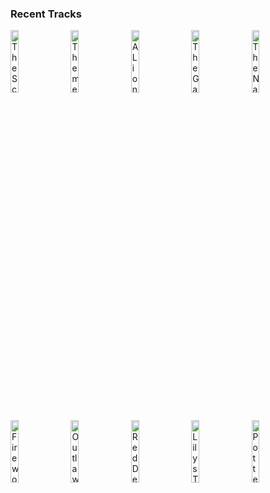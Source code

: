 ### Recent Tracks
[<img src='https://lastfm.freetls.fastly.net/i/u/300x300/ea3b134813124a62ca5b38194846b542.png' width='16%' height='16%' alt='The Scare Floor'>](https://www.last.fm/music/randy%2bnewman/_/the%2bscare%2bfloor)&nbsp;&nbsp;&nbsp;&nbsp;[<img src='https://lastfm.freetls.fastly.net/i/u/300x300/20e965079dff478d8f83842ec29257a5.png' width='16%' height='16%' alt='Theme from Jurassic Park'>](https://www.last.fm/music/john%2bwilliams/_/theme%2bfrom%2bjurassic%2bpark)&nbsp;&nbsp;&nbsp;&nbsp;[<img src='https://lastfm.freetls.fastly.net/i/u/300x300/ce5054350b03ec0fd8b28b18f48554fb.png' width='16%' height='16%' alt='A Lions Legacy'>](https://www.last.fm/music/ramin%2bdjawadi/_/a%2blion%2527s%2blegacy)&nbsp;&nbsp;&nbsp;&nbsp;[<img src='https://lastfm.freetls.fastly.net/i/u/300x300/bfb91a5ba3124bf5b67a3a9dde93eb50.png' width='16%' height='16%' alt='The Game Is On'>](https://www.last.fm/music/david%2barnold%2b%2526%2bmichael%2bprice/_/the%2bgame%2bis%2bon)&nbsp;&nbsp;&nbsp;&nbsp;[<img src='https://lastfm.freetls.fastly.net/i/u/300x300/b725a927a2ee488f8940b2393f14fc12.png' width='16%' height='16%' alt='The Names Bond... James Bond'>](https://www.last.fm/music/david%2barnold/_/the%2bname%2527s%2bbond...%2bjames%2bbond)&nbsp;&nbsp;&nbsp;&nbsp;<br>[<img src='https://lastfm.freetls.fastly.net/i/u/300x300/c136a753ae4f7e60c8c9f0486954cd53.png' width='16%' height='16%' alt='Fireworks'>](https://www.last.fm/music/nicholas%2bhooper/_/fireworks)&nbsp;&nbsp;&nbsp;&nbsp;[<img src='https://lastfm.freetls.fastly.net/i/u/300x300/e64bbae238f2a2f8dd952d3ea050fdce.png' width='16%' height='16%' alt='Outlaws From The West'>](https://www.last.fm/music/woody%2bjackson/_/outlaws%2bfrom%2bthe%2bwest)&nbsp;&nbsp;&nbsp;&nbsp;[<img src='https://lastfm.freetls.fastly.net/i/u/300x300/9d37d9a7f792b4e2033cf0613da7fb17.png' width='16%' height='16%' alt='Red Dead Redemption'>](https://www.last.fm/music/woody%2bjackson/_/red%2bdead%2bredemption)&nbsp;&nbsp;&nbsp;&nbsp;[<img src='https://lastfm.freetls.fastly.net/i/u/300x300/9d68f128eb1b4a8f9f1d17519f95dd97.png' width='16%' height='16%' alt='Lilys Theme'>](https://www.last.fm/music/alexandre%2bdesplat/_/lily%2527s%2btheme)&nbsp;&nbsp;&nbsp;&nbsp;[<img src='https://lastfm.freetls.fastly.net/i/u/300x300/b8239e82186c4ecfcee074353b5cc5e0.png' width='16%' height='16%' alt='Potter Waltz'>](https://www.last.fm/music/patrick%2bdoyle/_/potter%2bwaltz)&nbsp;&nbsp;&nbsp;&nbsp;<br>